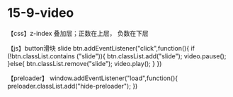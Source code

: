 # 15-9-video

【css】z-index 叠加层；正数在上层， 负数在下层

【js】button滑块 slide
btn.addEventListener("click",function(){
    if (!btn.classList.contains ("slide")){
        btn.classList.add("slide");
        video.pause();
    }else{
        btn.classList.remove("slide");
        video.play();
    }
})

【preloader】
window.addEventListener("load",function(){
    preloader.classList.add("hide-preloader");
})
